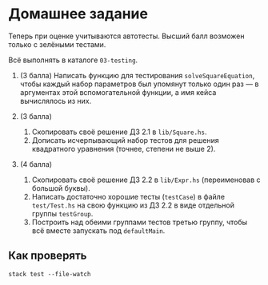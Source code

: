 # Домашнее задание

Теперь при оценке учитываются автотесты. Высший балл возможен только с зелёными тестами.

Всё выполнять в каталоге `03-testing`.

1.  (3 балла) Написать функцию для тестирования `solveSquareEquation`, чтобы каждый набор параметров был упомянут только один раз — в аргументах этой вспомогательной функции, а имя кейса вычислялось из них.

2.  (3 балла)
    1. Скопировать своё решение ДЗ 2.1 в `lib/Square.hs`.
    2. Дописать исчерпывающий набор тестов для решения квадратного уравнения (точнее, степени не выше 2).

3.  (4 балла)
    1. Скопировать своё решение ДЗ 2.2 в `lib/Expr.hs` (переименовав с большой буквы).
    2. Написать достаточно хорошие тесты (`testCase`) в файле `test/Test.hs` на свою функцию из ДЗ 2.2 в виде отдельной группы `testGroup`.
    3. Построить над обеими группами тестов третью группу, чтобы всё вместе запускать под `defaultMain`.

## Как проверять

    stack test --file-watch
